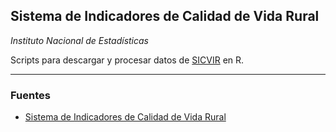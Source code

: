 ## Sistema de Indicadores de Calidad de Vida Rural
_Instituto Nacional de Estadísticas_

Scripts para descargar y procesar datos de [SICVIR](https://www.ine.gob.cl/herramientas/portal-de-mapas/sicvir) en R.

----

### Fuentes
- [Sistema de Indicadores de Calidad de Vida Rural](https://www.ine.gob.cl/herramientas/portal-de-mapas/sicvir)
